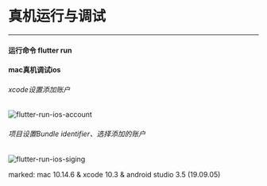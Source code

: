 <!--
 * @Description: 
 * @version: 1.0.0
 * @Author: nk
 * @Date: 2019-09-05 20:35:05
 * @LastEditTime: 2019-09-06 13:26:32
 -->
# 真机运行与调试

------

#### 运行命令 flutter run

#### mac真机调试ios

###### xcode设置添加账户
![flutter-run-ios-account](https://nikai.site/docs/flutter-run-ios-account.jpg)

###### 项目设置Bundle identifier、选择添加的账户
![flutter-run-ios-siging](https://nikai.site/docs/flutter-run-ios-siging.jpg)

marked: mac 10.14.6 & xcode 10.3 & android studio 3.5 (19.09.05)